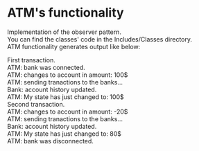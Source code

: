 # ATM's functionality
Implementation of the observer pattern.  
You can find the classes' code in the Includes/Classes directory.  
ATM functionality generates output like below:  

First transaction.  
ATM: bank was connected.  
ATM: changes to account in amount: 100$  
ATM: sending tranactions to the banks...  
Bank: account history updated.  
ATM: My state has just changed to: 100$  
Second transaction.  
ATM: changes to account in amount: -20$  
ATM: sending tranactions to the banks...  
Bank: account history updated.  
ATM: My state has just changed to: 80$  
ATM: bank was disconnected.  
